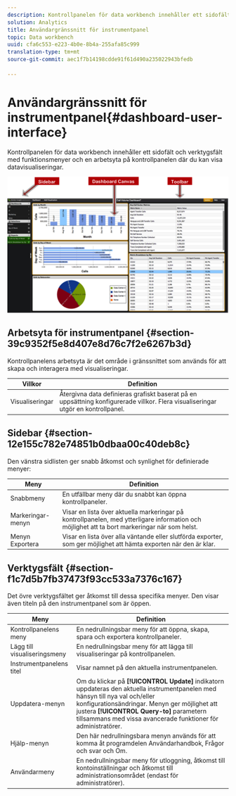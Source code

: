 ```yaml
---
description: Kontrollpanelen för data workbench innehåller ett sidofält och verktygsfält med funktionsmenyer och en arbetsyta på kontrollpanelen där du kan visa datavisualiseringar.
solution: Analytics
title: Användargränssnitt för instrumentpanel
topic: Data workbench
uuid: cfa6c553-e223-4b0e-8b4a-255afa85c999
translation-type: tm+mt
source-git-commit: aec1f7b14198cdde91f61d490a235022943bfedb

---
```



# Användargränssnitt för instrumentpanel{#dashboard-user-interface}

Kontrollpanelen för data workbench innehåller ett sidofält och verktygsfält med funktionsmenyer och en arbetsyta på kontrollpanelen där du kan visa datavisualiseringar.

![](assets/dashboard_ui.png)

## Arbetsyta för instrumentpanel {#section-39c9352f5e8d407e8d76c7f2e6267b3d}

Kontrollpanelens arbetsyta är det område i gränssnittet som används för att skapa och interagera med visualiseringar.

| Villkor | Definition |
|---|---|
| Visualiseringar | Återgivna data definieras grafiskt baserat på en uppsättning konfigurerade villkor. Flera visualiseringar utgör en kontrollpanel. |

## Sidebar {#section-12e155c782e74851b0dbaa00c40deb8c}

Den vänstra sidlisten ger snabb åtkomst och synlighet för definierade menyer:

| Meny | Definition |
|---|---|
| Snabbmeny | En utfällbar meny där du snabbt kan öppna kontrollpaneler. |
| Markeringar-menyn | Visar en lista över aktuella markeringar på kontrollpanelen, med ytterligare information och möjlighet att ta bort markeringar när som helst. |
| Menyn Exportera | Visar en lista över alla väntande eller slutförda exporter, som ger möjlighet att hämta exporten när den är klar. |

## Verktygsfält {#section-f1c7d5b7fb37473f93cc533a7376c167}

Det övre verktygsfältet ger åtkomst till dessa specifika menyer. Den visar även titeln på den instrumentpanel som är öppen.

| Meny | Definition |
|---|---|
| Kontrollpanelens meny | En nedrullningsbar meny för att öppna, skapa, spara och exportera kontrollpaneler. |
| Lägg till visualiseringsmeny | En nedrullningsbar meny för att lägga till visualiseringar på kontrollpanelen. |
| Instrumentpanelens titel | Visar namnet på den aktuella instrumentpanelen. |
| Uppdatera-menyn | Om du klickar på **[!UICONTROL Update]** indikatorn uppdateras den aktuella instrumentpanelen med hänsyn till nya val och/eller konfigurationsändringar. Menyn ger möjlighet att justera **[!UICONTROL Query-to]** parametern tillsammans med vissa avancerade funktioner för administratörer. |
| Hjälp-menyn | Den här nedrullningsbara menyn används för att komma åt programdelen Användarhandbok, Frågor och svar och Om. |
| Användarmeny | En nedrullningsbar meny för utloggning, åtkomst till kontoinställningar och åtkomst till administrationsområdet (endast för administratörer). |

